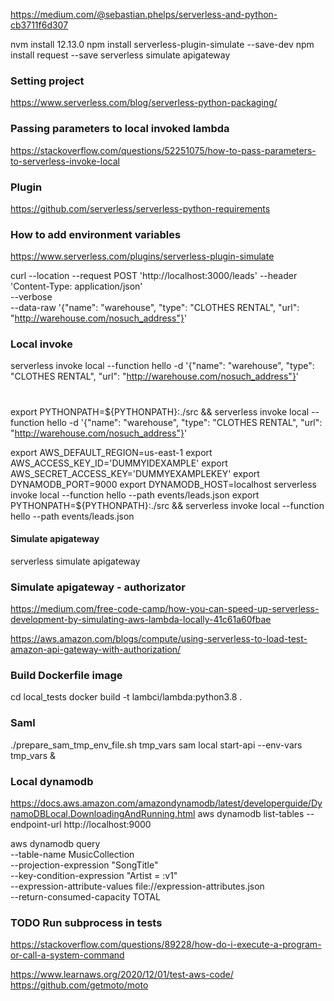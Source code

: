 


https://medium.com/@sebastian.phelps/serverless-and-python-cb3711f6d307

nvm install 12.13.0
npm install serverless-plugin-simulate --save-dev
npm install request --save
serverless simulate apigateway


### Setting project
https://www.serverless.com/blog/serverless-python-packaging/

### Passing parameters to local invoked lambda
https://stackoverflow.com/questions/52251075/how-to-pass-parameters-to-serverless-invoke-local

### Plugin
https://github.com/serverless/serverless-python-requirements

### How to add environment variables
https://www.serverless.com/plugins/serverless-plugin-simulate

curl --location --request POST 'http://localhost:3000/leads' --header 'Content-Type: application/json' \
--verbose \
--data-raw '{"name": "warehouse", "type": "CLOTHES RENTAL", "url": "http://warehouse.com/nosuch_address"}'


### Local invoke
serverless invoke local --function hello -d '{"name": "warehouse", "type": "CLOTHES RENTAL", "url": "http://warehouse.com/nosuch_address"}'

#
export PYTHONPATH=${PYTHONPATH}:./src && serverless invoke local --function hello -d '{"name": "warehouse", "type": "CLOTHES RENTAL", "url": "http://warehouse.com/nosuch_address"}'


export AWS_DEFAULT_REGION=us-east-1
export AWS_ACCESS_KEY_ID='DUMMYIDEXAMPLE'
export AWS_SECRET_ACCESS_KEY='DUMMYEXAMPLEKEY'
export DYNAMODB_PORT=9000
export DYNAMODB_HOST=localhost
serverless invoke local --function hello --path events/leads.json
export PYTHONPATH=${PYTHONPATH}:./src && serverless invoke local --function hello --path events/leads.json


#### Simulate apigateway
serverless simulate apigateway


### Simulate apigateway - authorizator
https://medium.com/free-code-camp/how-you-can-speed-up-serverless-development-by-simulating-aws-lambda-locally-41c61a60fbae

https://aws.amazon.com/blogs/compute/using-serverless-to-load-test-amazon-api-gateway-with-authorization/


### Build Dockerfile image
cd local_tests
docker build -t lambci/lambda:python3.8 .


### Saml
./prepare_sam_tmp_env_file.sh tmp_vars
sam local start-api --env-vars tmp_vars &



### Local dynamodb
https://docs.aws.amazon.com/amazondynamodb/latest/developerguide/DynamoDBLocal.DownloadingAndRunning.html
aws dynamodb list-tables --endpoint-url http://localhost:9000

aws dynamodb query \
    --table-name MusicCollection \
    --projection-expression "SongTitle" \
    --key-condition-expression "Artist = :v1" \
    --expression-attribute-values file://expression-attributes.json \
    --return-consumed-capacity TOTAL

### TODO Run subprocess in tests
https://stackoverflow.com/questions/89228/how-do-i-execute-a-program-or-call-a-system-command

https://www.learnaws.org/2020/12/01/test-aws-code/
https://github.com/getmoto/moto

